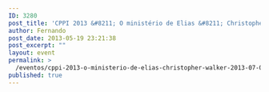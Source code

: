```yaml
---
ID: 3280
post_title: 'CPPI 2013 &#8211; O ministério de Elias &#8211; Christopher  Walker'
author: Fernando
post_date: 2013-05-19 23:21:38
post_excerpt: ""
layout: event
permalink: >
  /eventos/cppi-2013-o-ministerio-de-elias-christopher-walker-2013-07-07
published: true
---
```

